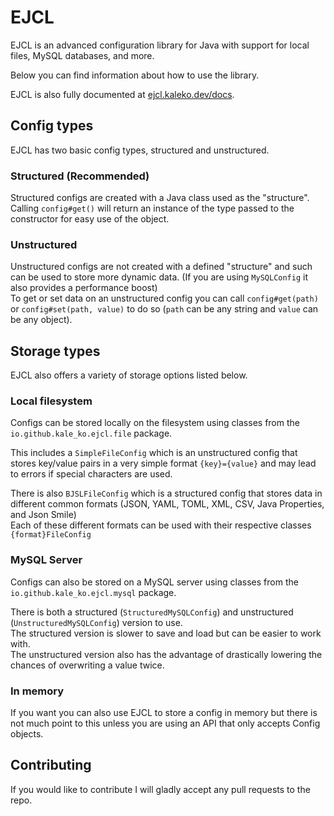 # EJCL

EJCL is an advanced configuration library for Java with support for local files, MySQL databases, and more.

Below you can find information about how to use the library.

EJCL is also fully documented at [ejcl.kaleko.dev/docs](https://ejcl.kaleko.dev/docs/).

## Config types

EJCL has two basic config types, structured and unstructured.

### Structured (Recommended)

Structured configs are created with a Java class used as the "structure".\
Calling `config#get()` will return an instance of the type passed to the constructor for easy use of the object.

### Unstructured

Unstructured configs are not created with a defined "structure" and such can be used to store more dynamic data. (If you are using `MySQLConfig` it also provides a performance boost)\
To get or set data on an unstructured config you can call `config#get(path)` or `config#set(path, value)` to do so (`path` can be any string and `value` can be any object).

## Storage types

EJCL also offers a variety of storage options listed below.

### Local filesystem

Configs can be stored locally on the filesystem using classes from the `io.github.kale_ko.ejcl.file` package.

This includes a `SimpleFileConfig` which is an unstructured config that stores key/value pairs in a very simple format `{key}={value}` and may lead to errors if special characters are used.

There is also `BJSLFileConfig` which is a structured config that stores data in different common formats (JSON, YAML, TOML, XML, CSV, Java Properties, and Json Smile)\
Each of these different formats can be used with their respective classes `{format}FileConfig`

### MySQL Server

Configs can also be stored on a MySQL server using classes from the `io.github.kale_ko.ejcl.mysql` package.

There is both a structured (`StructuredMySQLConfig`) and unstructured (`UnstructuredMySQLConfig`) version to use.\
The structured version is slower to save and load but can be easier to work with.\
The unstructured version also has the advantage of drastically lowering the chances of overwriting a value twice.

### In memory

If you want you can also use EJCL to store a config in memory but there is not much point to this unless you are using an API that only accepts Config objects.

## Contributing

If you would like to contribute I will gladly accept any pull requests to the repo.
